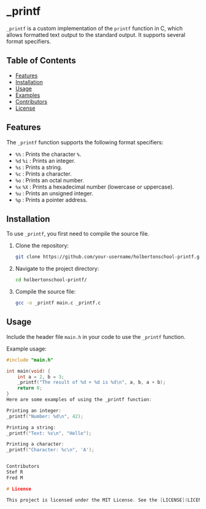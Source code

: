 # _printf

`_printf` is a custom implementation of the `printf` function in C, which allows formatted text output to the standard output.
It supports several format specifiers.

## Table of Contents
- [Features](#features)
- [Installation](#installation)
- [Usage](#usage)
- [Examples](#examples)
- [Contributors](#contributors)
- [License](#license)

## Features

The `_printf` function supports the following format specifiers:
- `%%`   : Prints the character `%`.
- `%d` `%i` : Prints an integer.
- `%s`   : Prints a string.
- `%c`   : Prints a character.
- `%o`   : Prints an octal number.
- `%x` `%X` : Prints a hexadecimal number (lowercase or uppercase).
- `%u`   : Prints an unsigned integer.
- `%p`   : Prints a pointer address.

## Installation

To use `_printf`, you first need to compile the source file.

1. Clone the repository:

    ```bash
    git clone https://github.com/your-username/holbertonschool-printf.git
    ```

2. Navigate to the project directory:

    ```bash
    cd holbertonschool-printf/
    ```

3. Compile the source file:

    ```bash
    gcc -o _printf main.c _printf.c
    ```

## Usage

Include the header file `main.h` in your code to use the `_printf` function.

Example usage:

```c
#include "main.h"

int main(void) {
    int a = 2, b = 3;
    _printf("The result of %d + %d is %d\n", a, b, a + b);
    return 0;
}
Here are some examples of using the _printf function:

Printing an integer:
_printf("Number: %d\n", 42);

Printing a string:
_printf("Text: %s\n", "Hello");

Printing a character:
_printf("Character: %c\n", 'A');


Contributors
Stef R
Fred M

# License

This project is licensed under the MIT License. See the [LICENSE](LICENSE) file for more information.
